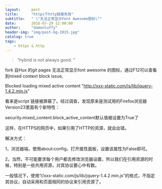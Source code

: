 ```yaml
---
layout:     post
title:      "https下http链接失效"
subtitle:   " \"无法正常显示Font Awesome图标\""
date:       2016-07-29 12:00:00
author:     "damonluffy"
header-img: "img/post-bg-2015.jpg"
catalog: true
tags:
    - https & http
---
```


> “hybrid is not always good. ”

fork 自Hux 的git pages 无法正常显示font awesome 的图标，通过F12可以查看到mixed context block issue, 

Blocked loading mixed active content "http://xxx-static.com/js/lib/jquery-1.4.2.min.js"


看来是script 链接被屏蔽了。经过调查，发现原来是测试用的Firefox浏览器Version23里面有个新特性：

security.mixed_content.block_active_content默认值被设置为True了

这样，在HTTPS的网页中，如果引用了HTTP的资源，就会出错。

 
解决方式：

1，浏览器端，使用about:config，打开属性面板，设置该属性为False即可。

2，当然，不可能要求每个用户都去修改浏览器设置，所以我们在引用资源的时候，特别是一些共用资源，对其协议要心中有数。

一般情况下，使用“//xxx-static.com/js/lib/jquery-1.4.2.min.js”的格式，不指定其协议，自动采用和页面相同的协议来引用资源了。